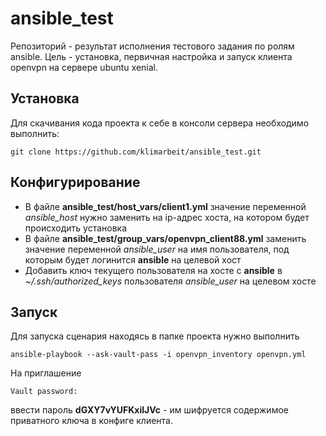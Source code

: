 # ansible_test

Репозиторий - результат исполнения тестового задания по ролям ansible. 
Цель - установка, первичная настройка и запуск клиента openvpn на сервере ubuntu xenial.

## Установка

Для скачивания кода проекта к себе в консоли сервера необходимо выполнить:

```
git clone https://github.com/klimarbeit/ansible_test.git
```


## Конфигурирование

* В файле **ansible_test/host_vars/client1.yml** значение переменной *ansible_host* нужно заменить на ip-адрес хоста, на котором будет происходить установка
* В файле **ansible_test/group_vars/openvpn_client88.yml** заменить значение переменной *ansible_user* на имя пользователя, под которым будет логинится **ansible** на целевой хост
* Добавить ключ текущего пользователя на хосте с **ansible** в *~/.ssh/authorized_keys* пользователя *ansible_user* на целевом хосте

## Запуск

Для запуска сценария находясь в папке проекта нужно выполнить

```
ansible-playbook --ask-vault-pass -i openvpn_inventory openvpn.yml
```

На приглашение 
```
Vault password:
```
ввести пароль **dGXY7vYUFKxilJVc** - им шифруется содержимое приватного ключа в конфиге клиента.

